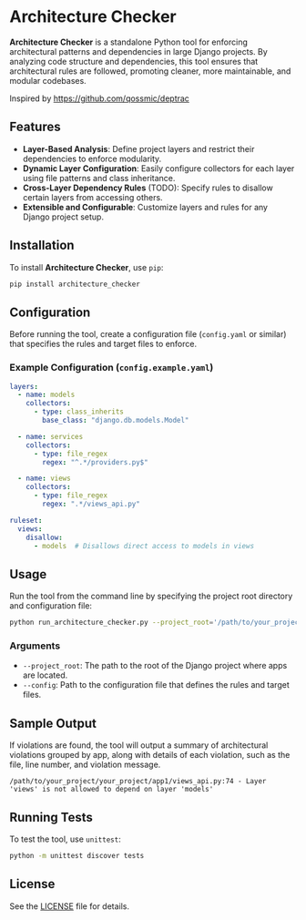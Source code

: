 # Architecture Checker

**Architecture Checker** is a standalone Python tool for enforcing architectural patterns and dependencies in large
Django projects. By analyzing code structure and dependencies, this tool ensures that architectural rules are followed,
promoting cleaner, more maintainable, and modular codebases.

Inspired by https://github.com/qossmic/deptrac

## Features

- **Layer-Based Analysis**: Define project layers and restrict their dependencies to enforce modularity.
- **Dynamic Layer Configuration**: Easily configure collectors for each layer using file patterns and class inheritance.
- **Cross-Layer Dependency Rules** (TODO): Specify rules to disallow certain layers from accessing others.
- **Extensible and Configurable**: Customize layers and rules for any Django project setup.

## Installation

To install **Architecture Checker**, use `pip`:

```bash
pip install architecture_checker
```

## Configuration

Before running the tool, create a configuration file (`config.yaml` or similar) that specifies the rules and target
files to enforce.

### Example Configuration (`config.example.yaml`)

```yaml
layers:
  - name: models
    collectors:
      - type: class_inherits
        base_class: "django.db.models.Model"

  - name: services
    collectors:
      - type: file_regex
        regex: "^.*/providers.py$"

  - name: views
    collectors:
      - type: file_regex
        regex: ".*/views_api.py"

ruleset:
  views:
    disallow:
      - models  # Disallows direct access to models in views

```

## Usage

Run the tool from the command line by specifying the project root directory and configuration file:

```bash
python run_architecture_checker.py --project_root='/path/to/your_project' --config=config.example.yaml
```

### Arguments

- `--project_root`: The path to the root of the Django project where apps are located.
- `--config`: Path to the configuration file that defines the rules and target files.

## Sample Output

If violations are found, the tool will output a summary of architectural violations grouped by app, along with details
of each violation, such as the file, line number, and violation message.

```plaintext
/path/to/your_project/your_project/app1/views_api.py:74 - Layer 'views' is not allowed to depend on layer 'models'
```

## Running Tests

To test the tool, use `unittest`:

```bash
python -m unittest discover tests
```

## License

See the [LICENSE](LICENSE) file for details.
